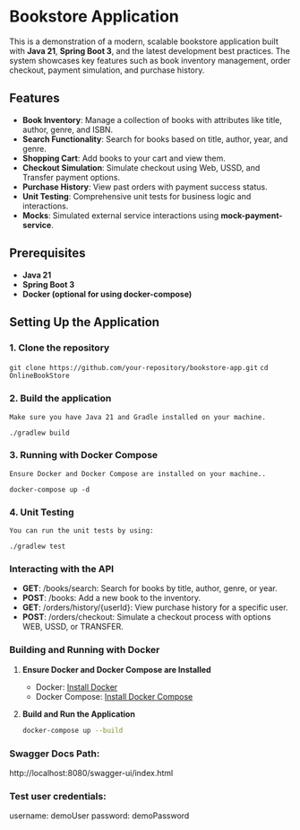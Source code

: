 # Bookstore Application

This is a demonstration of a modern, scalable bookstore application built with **Java 21**, **Spring Boot 3**, and the latest development best practices. The system showcases key features such as book inventory management, order checkout, payment simulation, and purchase history.

## Features
- **Book Inventory**: Manage a collection of books with attributes like title, author, genre, and ISBN.
- **Search Functionality**: Search for books based on title, author, year, and genre.
- **Shopping Cart**: Add books to your cart and view them.
- **Checkout Simulation**: Simulate checkout using Web, USSD, and Transfer payment options.
- **Purchase History**: View past orders with payment success status.
- **Unit Testing**: Comprehensive unit tests for business logic and interactions.
- **Mocks**: Simulated external service interactions using **mock-payment-service**.

## Prerequisites
- **Java 21**
- **Spring Boot 3**
- **Docker (optional for using docker-compose)**

## Setting Up the Application

### 1. Clone the repository
```git clone https://github.com/your-repository/bookstore-app.git```
```cd OnlineBookStore```

### 2. Build the application
```Make sure you have Java 21 and Gradle installed on your machine.```

```./gradlew build```

### 3. Running with Docker Compose
```Ensure Docker and Docker Compose are installed on your machine..```

```docker-compose up -d```

### 4. Unit Testing
```You can run the unit tests by using:```

```./gradlew test```


### Interacting with the API
- **GET**: /books/search: Search for books by title, author, genre, or year.
- **POST**: /books: Add a new book to the inventory.
- **GET**: /orders/history/{userId}: View purchase history for a specific user.
- **POST**: /orders/checkout: Simulate a checkout process with options WEB, USSD, or TRANSFER.

### Building and Running with Docker

1. **Ensure Docker and Docker Compose are Installed**
    - Docker: [Install Docker](https://docs.docker.com/get-docker/)
    - Docker Compose: [Install Docker Compose](https://docs.docker.com/compose/install/)

2. **Build and Run the Application**
   ```bash
   docker-compose up --build


### Swagger Docs Path:

http://localhost:8080/swagger-ui/index.html

### Test user credentials:

username: demoUser
password: demoPassword